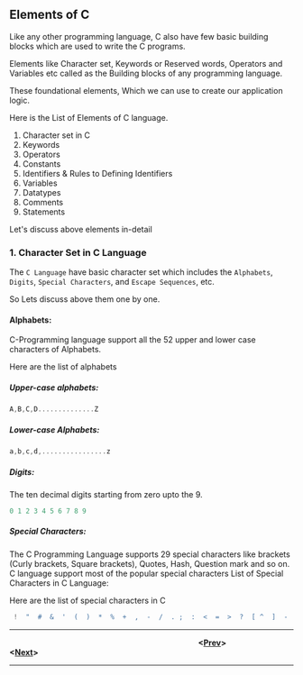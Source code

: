 ## Elements of C
Like any other programming language, C also have few basic building blocks which are used to write the C programs.

Elements like Character set, Keywords or Reserved words, Operators and Variables etc called as the Building blocks of any programming language.

These foundational elements, Which we can use to create our application logic.

Here is the List of Elements of C language.

1. Character set in C
2. Keywords
3. Operators
4. Constants
5. Identifiers & Rules to Defining Identifiers
6. Variables
7. Datatypes
8. Comments
9. Statements

Let's discuss above elements in-detail

### 1. Character Set in C Language
The `C Language` have basic character set which includes the `Alphabets`, `Digits`, `Special Characters`, and `Escape Sequences`, etc.

So Lets discuss above them one by one.

#### Alphabets:
C-Programming language support all the 52 upper and lower case characters of Alphabets.

Here are the list of alphabets

##### Upper-case alphabets:
```c
A,B,C,D..............Z 
```
##### Lower-case Alphabets:
```c
a,b,c,d,................z 
```
##### Digits:
The ten decimal digits starting from zero upto the 9.
```c
0 1 2 3 4 5 6 7 8 9 
```
##### Special Characters:
The C Programming Language supports 29 special characters like brackets (Curly brackets, Square brackets), Quotes, Hash, Question mark and so on. C language support most of the popular special characters List of Special Characters in C Language:

Here are the list of special characters in C
 
```c
 !  "  #  &  '  (  )  *  %  +  ,  -  /  . ;  :  <  =  >  ?  [ ^  ]  -  _  {  }  |  ~
 ```

---
&nbsp;&nbsp;&nbsp;&nbsp;&nbsp;&nbsp;&nbsp;&nbsp;&nbsp;&nbsp;&nbsp;&nbsp;&nbsp;&nbsp;&nbsp;&nbsp;&nbsp;&nbsp;&nbsp;&nbsp;&nbsp;&nbsp;&nbsp;&nbsp;&nbsp;&nbsp;&nbsp;&nbsp;&nbsp;&nbsp;&nbsp;&nbsp;&nbsp;&nbsp;&nbsp;&nbsp;&nbsp;&nbsp;&nbsp;&nbsp;&nbsp;&nbsp;&nbsp;&nbsp;&nbsp;&nbsp;&nbsp;&nbsp;&nbsp;&nbsp;&nbsp;&nbsp;&nbsp;&nbsp;&nbsp;&nbsp;&nbsp;&nbsp;&nbsp;&nbsp;&nbsp;&nbsp;&nbsp;&nbsp;&nbsp;&nbsp;&nbsp;&nbsp;&nbsp;&nbsp;&nbsp;&nbsp;&nbsp;&nbsp;&nbsp;&nbsp;&nbsp;&nbsp;&nbsp;&nbsp;&nbsp;&nbsp;&nbsp;&nbsp;&nbsp;**<[Prev](./introduction.md)>** &nbsp;&nbsp;&nbsp;&nbsp;&nbsp;&nbsp;&nbsp;&nbsp;&nbsp;&nbsp;&nbsp;&nbsp;&nbsp;&nbsp;&nbsp;&nbsp;&nbsp;&nbsp;&nbsp;&nbsp;&nbsp;&nbsp; **<[Next](./introduction.md)>**

---
